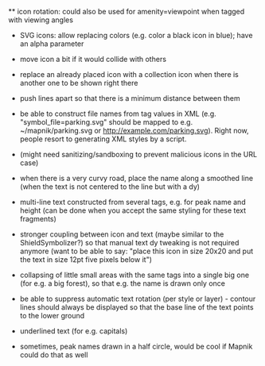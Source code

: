 <!-- Name: Ideas -->
<!-- Version: 2 -->
<!-- Last-Modified: 2010/06/10 14:56:40 -->
<!-- Author: cmarqu -->
** icon rotation: could also be used for amenity=viewpoint when tagged with viewing angles
 * SVG icons: allow replacing colors (e.g. color a black icon in blue); have an alpha parameter


 * move icon a bit if it would collide with others
 * replace an already placed icon with a collection icon when there is another one to be shown right there
 * push lines apart so that there is a minimum distance between them
 * be able to construct file names from tag values in XML (e.g. "symbol_file=parking.svg" should be mapped to e.g. ~/mapnik/parking.svg or http://example.com/parking.svg). Right now, people resort  to generating XML styles by a script.
 * (might need sanitizing/sandboxing to prevent malicious icons in the URL case)
 * when there is a very curvy road, place the name along a smoothed line (when the text is not centered to the line but with a dy)
 * multi-line text constructed from several tags, e.g. for peak name and height (can be done when you accept the same styling for these text fragments)
 * stronger coupling between icon and text (maybe similar to the ShieldSymbolizer?) so that manual text dy tweaking is not required anymore (want to be able to say: "place this icon in size 20x20  and put the text in size 12pt five pixels below it")
 * collapsing of little small areas with the same tags into a single big one (for e.g. a big forest), so that e.g. the name is drawn only once
 * be able to suppress automatic text rotation (per style or layer) - contour lines should always be displayed so that the base line of the text points to the lower ground
 * underlined text (for e.g. capitals)
 * sometimes, peak names drawn in a half circle, would be cool if Mapnik could do that as well
